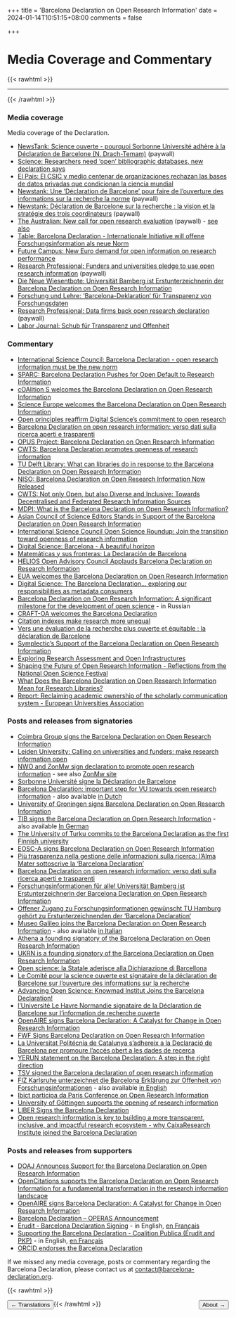 +++
title = 'Barcelona Declaration on Open Research Information'
date = 2024-01-14T10:51:15+08:00
comments = false


+++

# Media Coverage and Commentary
{{< rawhtml >}}
<hr class="small">
{{< /rawhtml >}}

### Media coverage

Media coverage of the Declaration.

* [NewsTank: Science ouverte - pourquoi Sorbonne Université adhère à la Déclaration de Barcelone (N. Drach-Temam)](https://education.newstank.fr/article/view/317446/science-ouverte-pourquoi-sorbonne-universite-adhere-declaration-barcelone.html?t=a&d=25&c=1&a=2119887&p=16194) (paywall)
* [Science: Researchers need ‘open’ bibliographic databases, new declaration says](https://www.science.org/content/article/researchers-need-open-bibliographic-databases-new-declaration-says)
* [El Pais: El CSIC y medio centenar de organizaciones rechazan las bases de datos privadas que condicionan la ciencia mundial](https://elpais.com/ciencia/2024-04-16/el-csic-y-medio-centenar-de-organizaciones-rechazan-las-bases-de-datos-privadas-que-condicionan-la-ciencia-mundial.html)
* [Newstank: Une ‘Déclaration de Barcelone’ pour faire de l’ouverture des informations sur la recherche la norme](https://education.newstank.fr/article/view/321065/declaration-barcelone-faire-ouverture-informations-recherche-norme.html) (paywall)
* [Newstank: Déclaration de Barcelone sur la recherche : la vision et la stratégie des trois coordinateurs](https://education.newstank.fr/article/view/307599/declaration-barcelone-recherche-vision-strategie-trois-coordinateurs.html
) (paywall)
* [The Australian: New call for open research evaluation](https://www.theaustralian.com.au/higher-education/barcelona-declaration-calls-for-open-research-evaluation/news-story/3814cffeda0ef7eadafac705c2745c0a) (paywall) - [see also](https://readnow.isentia.com/Temp/155117-1069909869/2060945953_20250417.pdf)
* [Table: Barcelona Declaration - Internationale Initiative will offene Forschungsinformation als neue Norm](https://table.media/research/analyse/barcelona-declaration-internationale-initiative-will-offene-forschungsinformation-als-neue-norm/)
* [Future Campus: New Euro demand for open information on research performance](https://futurecampus.com.au/2024/04/16/new-euro-demand-for-open-information-on-research-performance/)
* [Research Professional: Funders and universities pledge to use open research information](https://www.researchprofessionalnews.com/rr-news-europe-infrastructure-2024-4-funders-and-universities-pledge-to-use-open-research-information/) (paywall)
* [Die Neue Wiesentbote: Universität Bamberg ist Erstunterzeichnerin der Barcelona Declaration on Open Research Information](https://www.wiesentbote.de/2024/04/20/universitaet-bamberg-ist-erstunterzeichnerin-der-barcelona-declaration-on-open-research-information/)
* [Forschung und Lehre: ‘Barcelona-Deklaration‘ für Transparenz von Forschungsdaten](https://www.forschung-und-lehre.de/forschung/barcelona-deklaration-fuer-transparenz-von-forschungsdaten-6372)
* [Research Professional: Data firms back open research declaration](https://www.researchprofessionalnews.com/rr-news-europe-infrastructure-2024-4-data-firms-back-open-research-declaration/) (paywall)
* [Labor Journal: Schub für Transparenz und Offenheit](https://www.laborjournal.de/editorials/3000.php)

### Commentary

* [International Science Council: Barcelona Declaration - open research information must be the new norm](https://council.science/current/blog/barcelona-declaration-open-research-information-must-be-the-new-norm/)
* [SPARC: Barcelona Declaration Pushes for Open Default to Research Information](https://sparcopen.org/news/2024/barcelona-declaration-pushes-for-open-default-to-research-information/)
* [cOAlition S welcomes the Barcelona Declaration on Open Research Information](https://www.coalition-s.org/coalition-s-welcomes-the-barcelona-declaration-on-open-research-information/)
* [Science Europe welcomes the Barcelona Declaration on Open Research Information](https://scienceeurope.org/news/barcelona-declaration-on-open-research-information/)
* [Open principles reaffirm Digital Science’s commitment to open research](https://www.digital-science.com/news/open-principles-reaffirm-digital-science-commitment-to-open-research/)
* [Barcelona Declaration on open research information: verso dati sulla ricerca aperti e trasparenti](https://www.roars.it/barcelona-declaration-on-open-research-information-verso-dati-sulla-ricerca-aperti-e-trasparenti/)
* [OPUS Project: Barcelona Declaration on Open Research Information](https://opusproject.eu/openscience-news/barcelona-declaration-on-open-research-information/)
* [CWTS: Barcelona Declaration promotes openness of research information](https://www.cwts.nl/news?article=n-t2q294)
* [TU Delft Library: What can libraries do in response to the Barcelona Declaration on Open Research Information](https://library4research.tudl.tudelft.nl/2024/04/19/what-can-libraries-do-in-response-to-the-barcelona-declaration-on-open-research-information/)
* [NISO: Barcelona Declaration on Open Research Information Now Released](https://www.niso.org/niso-io/2024/04/barcelona-declaration-open-research-information-now-released)
* [CWTS: Not only Open, but also Diverse and Inclusive: Towards Decentralised and Federated Research Information Sources](https://www.leidenmadtrics.nl/articles/not-only-open-but-also-diverse-and-inclusive-towards-decentralised-and-federated-research-information-sources)
* [MDPI: What is the Barcelona Declaration on Open Research Information?](https://blog.mdpi.com/2024/04/24/barcelona-declaration/)
* [Asian Council of Science Editors Stands in Support of the Barcelona Declaration on Open Research Information](https://editorscafe.org/details.php?id=30)
* [International Science Council Open Science Roundup: Join the transition toward openness of research information](https://council.science/current/blog/open-science-round-up-april-2024/)
* [Digital Science: Barcelona - A beautiful horizon](https://www.digital-science.com/tldr/article/barcelona-a-beautiful-horizon/)
* [Matemáticas y sus fronteras: La Declaración de Barcelona](https://www.madrimasd.org/blogs/matematicas/2024/05/13/150531)
* [HELIOS Open Advisory Council Applauds Barcelona Declaration on Research Information](https://www.heliosopen.org/news/helios-open-advisory-council-applauds-barcelona-declaration-on-research-information)
* [EUA welcomes the Barcelona Declaration on Open Research Information](https://www.eua.eu/news/eua-news/eua-welcomes-the-barcelona-declaration-on-open-research-information.html)
* [Digital Science: The Barcelona Declaration… exploring our responsibilities as metadata consumers](https://www.digital-science.com/tldr/article/the-barcelona-declaration-exploring-our-responsibilities-as-metadata-consumers/)
* [Barcelona Declaration on Open Research Information: A significant milestone for the development of open science](https://doi.org/10.24069/SEP-24-07) - in Russian
* [CRAFT-OA welcomes the Barcelona Declaration](https://www.craft-oa.eu/craft-oa-welcomes-barcelona-declaration/)
* [Citation indexes make research more unequal](https://blogs.lse.ac.uk/impactofsocialsciences/2024/09/09/citation-indexes-make-research-more-unequal/)
* [Vers une évaluation de la recherche plus ouverte et équitable : la déclaration de Barcelone](https://theconversation.com/vers-une-evaluation-de-la-recherche-plus-ouverte-et-equitable-la-declaration-de-barcelone-241537)
* [Symplectic’s Support of the Barcelona Declaration on Open Research Information](https://www.symplectic.co.uk/symplectic-elements-support-of-the-barcelona-declaration-on-open-research-information/)
* [Exploring Research Assessment and Open Infrastructures](https://graspos.eu/exploring-research-assessment-and-open-infrastructures-reflections)
* [Shaping the Future of Open Research Information - Reflections from the National Open Science Festival](https://www.leidenmadtrics.nl/articles/shaping-the-future-of-open-research-information-reflections-from-the-national-open-science-festival)
* [What Does the Barcelona Declaration on Open Research Information Mean for Research Libraries?](https://katinamagazine.org/content/article/open-knowledge/2025/qa-barceolna-declaration-on-open-research-information)
* [Report: Reclaiming academic ownership of the scholarly communication system - European Universities Association](https://www.eua.eu/publications/briefings/reclaiming-academic-ownership-of-the-scholarly-communication-system.html)

### Posts and releases from signatories

* [Coimbra Group signs the Barcelona Declaration on Open Research Information](https://www.coimbra-group.eu/coimbra-group-signs-the-barcelona-declaration-on-open-research-information/)
* [Leiden University: Calling on universities and funders: make research information open](https://www.universiteitleiden.nl/en/news/2024/04/calling-on-universities-and-funders-make-research-information-open)
* [NWO and ZonMw sign declaration to promote open research information](https://www.nwo.nl/en/news/nwo-and-zonmw-sign-declaration-to-promote-open-research-information) - see also [ZonMw site](https://www.zonmw.nl/en/news/nwo-and-zonmw-sign-declaration-promote-open-research-information)
* [Sorbonne Université signe la Déclaration de Barcelone](https://www.sorbonne-universite.fr/presse/sorbonne-universite-signe-la-declaration-de-barcelone)
* [Barcelona Declaration: important step for VU towards open research information](https://vu.nl/en/news/2024/barcelona-declaration-important-step-for-vu-towards-open-research-information) - also available [in Dutch](https://vu.nl/nl/nieuws/2024/met-barcelona-verklaring-zet-vu-belangrijke-stap-naar-open-onderzoeksinformatie)
* [University of Groningen signs Barcelona Declaration on Open Research Information](https://www.rug.nl/about-ug/latest-news/news/archief2024/nieuwsberichten/0416-barcelona-declaration)
* [TIB signs the Barcelona Declaration on Open Research Information](https://blog.tib.eu/2024/04/16/tib-signs-the-barcelona-declaration-on-open-research-information/) - also available [In German](https://blog.tib.eu/2024/04/16/die-tib-unterzeichnet-die-barcelona-declaration-on-open-research-information/)
* [The University of Turku commits to the Barcelona Declaration as the first Finnish university](https://www.utu.fi/en/news/news/the-university-of-turku-commits-to-the-barcelona-declaration-as-the-first-finnish)
* [EOSC-A signs Barcelona Declaration on Open Research Information](https://eosc.eu/news/2024/04/eosc-a-signs-barcelona-declaration-on-open-research-information/)
* [Più trasparenza nella gestione delle informazioni sulla ricerca: l’Alma Mater sottoscrive la ‘Barcelona Declaration’](https://magazine.unibo.it/archivio/2024/04/16/piu-trasparenza-nella-gestione-delle-informazioni-sulla-ricerca-l2019alma-mater-sottoscrive-la-barcelona-declaration)
* [Barcelona Declaration on open research information: verso dati sulla ricerca aperti e trasparenti](https://www.roars.it/barcelona-declaration-on-open-research-information-verso-dati-sulla-ricerca-aperti-e-trasparenti/)
* [Forschungsinformationen für alle! Universität Bamberg ist Erstunterzeichnerin der Barcelona Declaration on Open Research Information](https://blog.uni-bamberg.de/campus/2024/barcelona-declaration/)
* [Offener Zugang zu Forschungsinformationen gewünscht TU Hamburg gehört zu Erstunterzeichnenden der ‘Barcelona Declaration‘](https://www.tuhh.de/tuhh/tu-hamburg/newsroom/barcelona-declaration)
* [Museo Galileo joins the Barcelona Declaration on Open Research Information](https://www.museogalileo.it/en/events-and-news/2678-il-museo-galileo-aderisce-alla-barcelona-declaration-on-open-research-information-eng.html) - also available [in Italian](https://www.museogalileo.it/it/eventi-e-news/2677-il-museo-galileo-aderisce-alla-barcelona-declaration-on-open-research-information.html)
* [Athena a founding signatory of the Barcelona Declaration on Open Research Information](https://www.athenarc.gr/en/news/athena-founding-signatory-barcelona-declaration-open-research-information)
* [UKRN is a founding signatory of the Barcelona Declaration on Open Research Information](https://www.ukrn.org/2024/04/16/ukrn-is-a-founding-signatory-of-the-barcelona-declaration-on-open-research-information/)
* [Open science: la Statale aderisce alla Dichiarazione di Barcellona](https://lastatalenews.unimi.it/open-science-statale-aderisce-dichiarazione-barcellona)
* [Le Comité pour la science ouverte est signataire de la déclaration de Barcelone sur l’ouverture des informations sur la recherche](https://www.ouvrirlascience.fr/le-comite-pour-la-science-ouverte-est-signataire-de-la-declaration-de-barcelone-sur-louverture-des-informations-sur-la-recherche/)
* [Advancing Open Science: Knowmad Institut Joins the Barcelona Declaration!](https://knowmadinstitut.org/2024/04/advancing-open-science-knowmad-institut-joins-the-barcelona-declaration/)
* [l’Université Le Havre Normandie signataire de la Déclaration de Barcelone sur l’information de recherche ouverte](https://www.univ-lehavre.fr/fr/actualites/flash-actualites/luniversite-signataire-de-la-declaration-de-barcelone-sur-linformation-de-recherche-ouverte/)
* [OpenAIRE signs Barcelona Declaration: A Catalyst for Change in Open Research Information](https://www.openaire.eu/openaire-signs-barcelona-declaration-a-catalyst-for-change-in-open-research-information)
* [FWF Signs Barcelona Declaration on Open Research Information](https://www.fwf.ac.at/en/news/detail/fwf-signs-barcelona-declaration-on-open-research-information)
* [La Universitat Politécnia de Catalunya s’adhereix a la Declaració de Barcelona per promoure l’accés obert a les dades de recerca](https://www.upc.edu/ca/sala-de-premsa/noticies/la-upc-sadhereix-a-la-declaracio-de-barcelona-acces-obert-recerca)
* [YERUN statement on the Barcelona Declaration: A step in the right direction](https://yerun.eu/2024/07/yerun-statement-on-the-barcelona-declaration-a-step-in-the-right-direction/)
* [TSV signed the Barcelona declaration of open research information](https://tsv.fi/en/news/tsv-signed-barcelona-declaration-open-research-information)
* [FIZ Karlsruhe unterzeichnet die Barcelona Erklärung zur Offenheit von Forschungsinformationen](https://www.fiz-karlsruhe.de/de/nachricht/fiz-karlsruhe-unterzeichnet-die-barcelona-erklaerung-zur-offenheit-von) - also available [in English](https://www.fiz-karlsruhe.de/en/nachricht/fiz-karlsruhe-unterzeichnet-die-barcelona-erklaerung-zur-offenheit-von)
* [Ibict participa da Paris Conference on Open Research Information](https://www.gov.br/ibict/pt-br/central-de-conteudos/noticias/2024/setembro/ibict-participa-da-paris-conference-on-open-research-information)
* [University of Göttingen supports the opening of research information](https://www.sub.uni-goettingen.de/en/news/details/the-georg-august-universitaet-goettingen-supports-the-opening-of-research-information/)
* [LIBER Signs the Barcelona Declaration](https://libereurope.eu/article/liber-signs-the-barcelona-declaration/)
* [Open research information is key to building a more transparent, inclusive, and impactful research ecosystem - why CaixaResearch Institute joined the Barcelona Declaration](https://www.linkedin.com/posts/caixaresearchinstitute_caixaresearchinstitute-fairdata-biomedicalresearch-activity-7315718401736294400-ivXq/?utm_source=social_share_send&utm_medium=member_desktop_web&rcm=ACoAAAVAE4UBLjYoJ9lqJ1LhIKIUAlpbPskXd7o)

### Posts and releases from supporters

* [DOAJ Announces Support for the Barcelona Declaration on Open Research Information](https://blog.doaj.org/2024/04/16/doaj-announces-support-for-the-barcelona-declaration-on-open-research-information/)
* [OpenCitations supports the Barcelona Declaration on Open Research Information for a fundamental transformation in the research information landscape](https://opencitations.hypotheses.org/3557)
* [OpenAIRE signs Barcelona Declaration: A Catalyst for Change in Open Research Information](https://www.openaire.eu/openaire-signs-barcelona-declaration-a-catalyst-for-change-in-open-research-information)
* [Barcelona Declaration – OPERAS Announcement](https://operas.hypotheses.org/7243)
* [Érudit - Barcelona Declaration Signing](https://apropos.erudit.org/barcelona-declaration/?lang=en) - in English, [en Français](https://apropos.erudit.org/declaration-barcelone/)
* [Supporting the Barcelona Declaration - Coalition Publica (Érudit and PKP)](https://www.coalition-publi.ca/news-nouvelles/2024/8/5/barcelona-declaration) - in English, [en Français](https://www.coalition-publi.ca/news-nouvelles/2024/8/5/barcelona-declaration#:~:text=En%20signant)
* [ORCID endorses the Barcelona Declaration](https://info.orcid.org/orcid-endorses-the-barcelona-declaration/)

If we missed any media coverage, posts or commentary regarding the Barcelona Declaration, please contact us at [contact@barcelona-declaration.org](mailto:contact@barcelona-declaration.org).


{{< rawhtml >}}

<button style="float:left" onclick="document.location='/translations'">&larr; Translations</button> 

<button style="float:right" onclick="document.location='/about'">About &rarr;</button> 

{{< /rawhtml >}}
